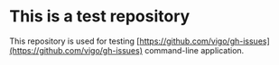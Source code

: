 # This is a test repository

This repository is used for testing [https://github.com/vigo/gh-issues](https://github.com/vigo/gh-issues)
command-line application.